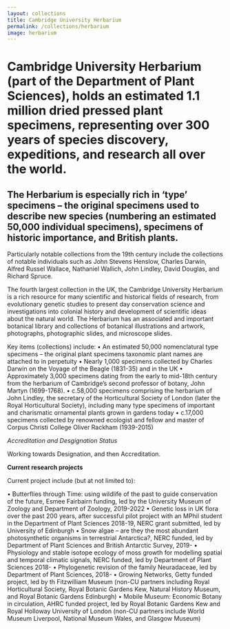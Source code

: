 ```yaml
---
layout: collections
title: Cambridge University Herbarium
permalink: /collections/herbarium
image: herbarium
---
```

<h1>Cambridge University Herbarium (part of the Department of Plant Sciences), holds an estimated 1.1 million dried pressed plant specimens, representing over 300 years of species discovery, expeditions, and research all over the world.</h1> 

<h2>The Herbarium is especially rich in ‘type’ specimens – the original specimens used to describe new species (numbering an estimated 50,000 individual specimens), specimens of historic importance, and British plants.</h2>

Particularly notable collections from the 19th century include the collections of notable individuals such as John Stevens Henslow, Charles Darwin, Alfred Russel Wallace, Nathaniel Wallich, John Lindley, David Douglas, and Richard Spruce. 

The fourth largest collection in the UK, the Cambridge University Herbarium is a rich resource for many scientific and historical fields of research, from evolutionary genetic studies to present day conservation science and investigations into colonial history and development of scientific ideas about the natural world. The Herbarium has an associated and important botanical library and collections of botanical illustrations and artwork, photographs, photographic slides, and microscope slides.  

Key items (collections) include:
•	An estimated 50,000 nomenclatural type specimens – the original plant specimens taxonomic plant names are attached to in perpetuity
•	Nearly 1,000 specimens collected by Charles Darwin on the Voyage of the Beagle (1831-35) and in the UK
•	Approximately 3,000 specimens dating from the early to mid-18th century from the herbarium of Cambridge’s second professor of botany, John Martyn (1699-1768).
•	c.58,000 specimens comprising the herbarium of John Lindley, the secretary of the Horticultural Society of London (later the Royal Horticultural Society), including many type specimens of important and charismatic ornamental plants grown in gardens today 
•	c.17,000 specimens collected by renowned ecologist and fellow and master of Corpus Christi College Oliver Rackham (1939-2015)

*Accreditation and Desgignation Status*

Working towards Designation, and then Accreditation.

<b>Current research projects</b>

Current project include (but at not limited to):
 
•	Butterflies through Time: using wildlife of the past to guide conservation of the future, Esmee Fairbairn funding, led by the University Museum of Zoology and Department of Zoology, 2019-2022
•	Genetic loss in UK flora over the past 200 years, after successful pilot project with an MPhil student in the Department of Plant Sciences 2018-19, NERC grant submitted, led by University of Edinburgh 
•	Snow algae – are they the most abundant photosynthetic organisms in terrestrial Antarctica?, NERC funded, led by Department of Plant Sciences and British Antarctic Survey, 2019-
•	Physiology and stable isotope ecology of moss growth for modelling spatial and temporal climatic signals, NERC funded, led by Department of Plant Sciences 2018-
•	Phylogenetic revision of the family Neuradaceae, led by Department of Plant Sciences, 2018-
•	Growing Networks, Getty funded project, led by th Fitzwilliam Museum (non-CU partners including Royal Horticultural Society, Royal Botanic Gardens Kew, Natural History Museum, and Royal Botanic Gardens Edinburgh) 
•	Mobile Museum: Economic Botany in circulation, AHRC funded project, led by Royal Botanic Gardens Kew and Royal Holloway University of London (non-CU partners include World Museum Liverpool, National Museum Wales, and Glasgow Museum)
